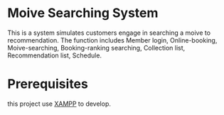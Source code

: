 # Moive Searching System
This is a system simulates customers engage in searching a moive to recommendation. The function includes Member login, Online-booking, Moive-searching, Booking-ranking searching, Collection list, Recommendation list, Schedule.
# Prerequisites
this project use [XAMPP](https://www.apachefriends.org/zh_tw/download.html) to develop.
